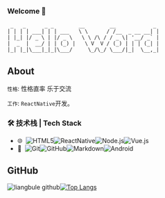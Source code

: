 ### Welcome 👋
```
 _   _      _ _        __        __            _ 
| | | | ___| | | ___   \ \      / /__  _ __ __| |
| |_| |/ _ \ | |/ _ \   \ \ /\ / / _ \| '__/ _` |
|  _  |  __/ | | (_) |   \ V  V / (_) | | | (_| |
|_| |_|\___|_|_|\___/     \_/\_/ \___/|_|  \__,_|
```
## About
`性格`: 性格直率 乐于交流

`工作`:  `ReactNative`开发。


### 🛠 技术栈 | Tech Stack

- 🌐 &#160;![HTML5](https://img.shields.io/badge/-HTML5-333333?style=flat&logo=HTML5)![ReactNative](https://img.shields.io/badge/-ReactNative-333333?style=flat&logo=react)![Node.js](https://img.shields.io/badge/-Node.js-333333?style=flat&logo=node.js)![Vue.js](https://img.shields.io/badge/-VueJS-333333?style=flat&logo=Vue.js)
- 🔧 &#160;![Git](https://img.shields.io/badge/-Git-333333?style=flat&logo=git)![GitHub](https://img.shields.io/badge/-GitHub-333333?style=flat&logo=github)![Markdown](https://img.shields.io/badge/-Markdown-333333?style=flat&logo=markdown)![Android](https://img.shields.io/badge/-AndroidStudio-333333?style=flat&logo=Android)

## GitHub
![liangbule github](https://github-readme-stats.vercel.app/api?username=liangbule&show_icons=true&title_color=009688&icon_color=009688&text_color=333333&bg_color=ffffff)[![Top Langs](https://github-readme-stats.vercel.app/api/top-langs/?username=liangbule&layout=compact)](https://github.com/anuraghazra/github-readme-stats)
